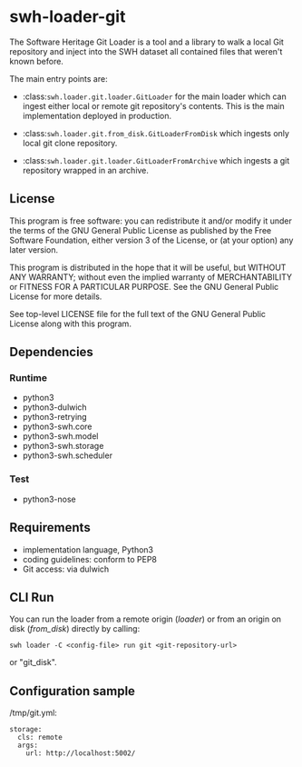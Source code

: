 swh-loader-git
==============

The Software Heritage Git Loader is a tool and a library to walk a local
Git repository and inject into the SWH dataset all contained files that
weren't known before.

The main entry points are:

- :class:`swh.loader.git.loader.GitLoader` for the main loader which can ingest either
  local or remote git repository's contents. This is the main implementation deployed in
  production.

- :class:`swh.loader.git.from_disk.GitLoaderFromDisk` which ingests only local git clone
  repository.

- :class:`swh.loader.git.loader.GitLoaderFromArchive` which ingests a git repository
  wrapped in an archive.


License
-------

This program is free software: you can redistribute it and/or modify it
under the terms of the GNU General Public License as published by the
Free Software Foundation, either version 3 of the License, or (at your
option) any later version.

This program is distributed in the hope that it will be useful, but
WITHOUT ANY WARRANTY; without even the implied warranty of
MERCHANTABILITY or FITNESS FOR A PARTICULAR PURPOSE. See the GNU General
Public License for more details.

See top-level LICENSE file for the full text of the GNU General Public
License along with this program.

Dependencies
------------

### Runtime

-   python3
-   python3-dulwich
-   python3-retrying
-   python3-swh.core
-   python3-swh.model
-   python3-swh.storage
-   python3-swh.scheduler

### Test

-   python3-nose

Requirements
------------

-   implementation language, Python3
-   coding guidelines: conform to PEP8
-   Git access: via dulwich

CLI Run
----------

You can run the loader from a remote origin (*loader*) or from an origin on disk
(*from_disk*) directly by calling:

```
swh loader -C <config-file> run git <git-repository-url>
```

or "git_disk".

## Configuration sample

/tmp/git.yml:
```
storage:
  cls: remote
  args:
    url: http://localhost:5002/
```
